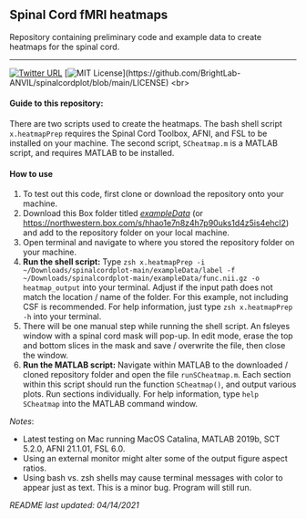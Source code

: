 ## Spinal Cord fMRI heatmaps
Repository containing preliminary code and example data to create heatmaps for the spinal cord.

---

[![Twitter URL](https://img.shields.io/twitter/follow/KJHemm?style=social)](https://twitter.com/KJHemm)
[![MIT License](https://img.shields.io/apm/l/atomic-design-ui.svg?)](https://github.com/BrightLab-ANVIL/spinalcordplot/blob/main/LICENSE)
<br>

#### Guide to this repository:
There are two scripts used to create the heatmaps. The bash shell script `x.heatmapPrep` requires the Spinal Cord Toolbox, AFNI, and FSL to be installed on your machine. The second script, `SCheatmap.m` is a MATLAB script, and requires MATLAB to be installed.

#### How to use
1. To test out this code, first clone or download the repository onto your machine.
2. Download this Box folder titled [*exampleData*](https://northwestern.box.com/s/hhao1e7n8z4h7p90uks1d4z5is4ehcl2) (or https://northwestern.box.com/s/hhao1e7n8z4h7p90uks1d4z5is4ehcl2) and add to the repository folder on your local machine.
3. Open terminal and navigate to where you stored the repository folder on your machine.
4. **Run the shell script:** Type `zsh x.heatmapPrep -i ~/Downloads/spinalcordplot-main/exampleData/label -f ~/Downloads/spinalcordplot-main/exampleData/func.nii.gz -o heatmap_output` into your terminal. Adjust if the input path does not match the location / name of the folder. For this example, not including CSF is recommended. For help information, just type `zsh x.heatmapPrep -h` into your terminal.
5. There will be one manual step while running the shell script. An fsleyes window with a spinal cord mask will pop-up. In edit mode, erase the top and bottom slices in the mask and save / overwrite the file, then close the window.
6. **Run the MATLAB script:** Navigate within MATLAB to the downloaded / cloned repository folder and open the file `runSCheatmap.m`. Each section within this script should run the function `SCheatmap()`, and output various plots. Run sections individually. For help information, type `help SCheatmap` into the MATLAB command window.


*Notes*:
- Latest testing on Mac running MacOS Catalina, MATLAB 2019b, SCT 5.2.0, AFNI 21.1.01, FSL 6.0.
- Using an external monitor might alter some of the output figure aspect ratios.
- Using bash vs. zsh shells may cause terminal messages with color to appear just as text. This is a minor bug. Program will still run.

*README last updated: 04/14/2021*
